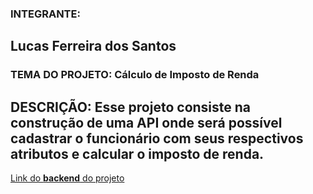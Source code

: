 ### INTEGRANTE: 
Lucas Ferreira dos Santos
---
### TEMA DO PROJETO: Cálculo de Imposto de Renda
DESCRIÇÃO: Esse projeto consiste na construção de uma API onde será possível cadastrar o funcionário com seus 
respectivos atributos e calcular o imposto de renda.
---
[Link do **backend** do projeto](https://github.com/Itslucassantos/root_developers-backend)